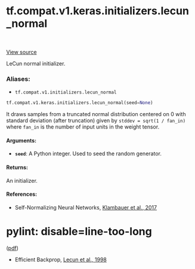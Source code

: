 <div itemscope itemtype="http://developers.google.com/ReferenceObject">
<meta itemprop="name" content="tf.compat.v1.keras.initializers.lecun_normal" />
<meta itemprop="path" content="Stable" />
</div>

# tf.compat.v1.keras.initializers.lecun_normal

<!-- Insert buttons -->

<table class="tfo-notebook-buttons tfo-api" align="left">
</table>

<a target="_blank" href="/code/stable/tensorflow/python/ops/init_ops.py">View source</a>



<!-- Start diff -->
LeCun normal initializer.

### Aliases:

* `tf.compat.v1.initializers.lecun_normal`


``` python
tf.compat.v1.keras.initializers.lecun_normal(seed=None)
```



<!-- Placeholder for "Used in" -->

It draws samples from a truncated normal distribution centered on 0
with standard deviation (after truncation) given by
`stddev = sqrt(1 / fan_in)` where `fan_in` is the number of
input units in the weight tensor.

#### Arguments:


* <b>`seed`</b>: A Python integer. Used to seed the random generator.


#### Returns:

An initializer.



#### References:

- Self-Normalizing Neural Networks,
[Klambauer et al.,
2017](https://papers.nips.cc/paper/6698-self-normalizing-neural-networks)
# pylint: disable=line-too-long
([pdf](https://papers.nips.cc/paper/6698-self-normalizing-neural-networks.pdf))
- Efficient Backprop,
[Lecun et al., 1998](http://yann.lecun.com/exdb/publis/pdf/lecun-98b.pdf)
